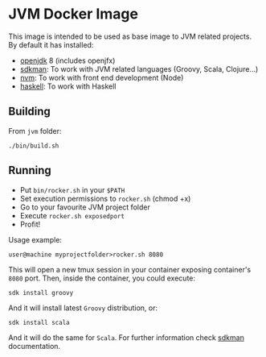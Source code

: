 # JVM Docker Image

This image is intended to be used as base image to JVM related
projects. By default it has installed:

- [openjdk](http://openjdk.java.net/) 8 (includes openjfx)
- [sdkman](http://sdkman.io/): To work with JVM related languages (Groovy, Scala, Clojure...)
- [nvm](https://github.com/creationix/nvm): To work with front end development (Node)
- [haskell](https://www.haskell.org/): To work with Haskell

## Building

From `jvm` folder:

```shell
./bin/build.sh
```

## Running

- Put `bin/rocker.sh` in your `$PATH`
- Set execution permissions to `rocker.sh` (chmod +x)
- Go to your favourite JVM project folder
- Execute `rocker.sh exposedport`
- Profit!

Usage example:

```shell
user@machine myprojectfolder>rocker.sh 8080
```

This will open a new tmux session in your container exposing
container's `8080` port. Then, inside the container, you could
execute:

```shell
sdk install groovy
```

And it will install latest `Groovy` distribution, or:

```shell
sdk install scala
```

And it will do the same for `Scala`. For further information check
[sdkman](http://sdkman.io/) documentation.
